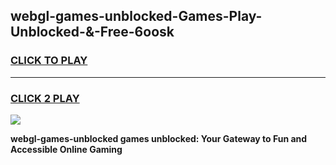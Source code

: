 
## webgl-games-unblocked-Games-Play-Unblocked-&-Free-6oosk
<h3>
<a href="https://premium76.site?title=webgl-games-unblocked&ref=24A">CLICK TO PLAY</a></h3>
<hr>

<h3>
<a href="https://premium76.site?title=webgl-games-unblocked&ref=24A">CLICK 2 PLAY</a>
  
</h3>

<a href="https://premium76.site?title=webgl-games-unblocked&ref=24A"><img src="https://clearcache.store/games.png"></a>


**webgl-games-unblocked games unblocked: Your Gateway to Fun and Accessible Online Gaming**
